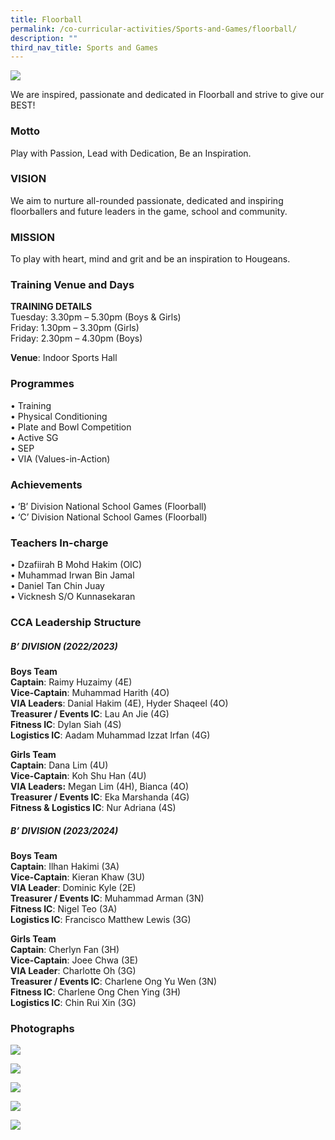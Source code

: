 ```yaml
---
title: Floorball
permalink: /co-curricular-activities/Sports-and-Games/floorball/
description: ""
third_nav_title: Sports and Games
---
```

![](/images/Floor/hsfb2023.jpeg)

We are inspired, passionate and dedicated in Floorball and strive to give our BEST!

### Motto  
Play with Passion, Lead with Dedication, Be an Inspiration.

### VISION
We aim to nurture all-rounded passionate, dedicated and inspiring floorballers and future leaders in the game, school and community.

### MISSION
To play with heart, mind and grit and be an inspiration to Hougeans.

### Training Venue and Days
**TRAINING DETAILS**  
Tuesday: 3.30pm – 5.30pm (Boys &amp; Girls)      
Friday: 1.30pm – 3.30pm (Girls)  
Friday: 2.30pm – 4.30pm (Boys)

**Venue**: Indoor Sports Hall 



### Programmes

•	Training  
•	Physical Conditioning  
•	Plate and Bowl Competition  
•	Active SG  
•	SEP  
•	VIA (Values-in-Action)  


### Achievements

•	‘B’ Division National School Games (Floorball)  
•	‘C’ Division National School Games (Floorball)

### Teachers In-charge
•	Dzafiirah B Mohd Hakim (OIC)  
•	Muhammad Irwan Bin Jamal  
•	Daniel Tan Chin Juay  
•	Vicknesh S/O Kunnasekaran  



### CCA Leadership Structure
##### B’ DIVISION (2022/2023)  
**Boys Team**  
**Captain**: Raimy Huzaimy (4E)  
**Vice-Captain**: Muhammad Harith (4O)  
**VIA Leaders**: Danial Hakim (4E), Hyder Shaqeel (4O)  
**Treasurer / Events IC**: Lau An Jie (4G)  
**Fitness IC**: Dylan Siah (4S)  
**Logistics IC**: Aadam Muhammad Izzat Irfan (4G)  

**Girls Team**  
**Captain**: Dana Lim (4U)  
**Vice-Captain**: Koh Shu Han (4U)  
**VIA Leaders:** Megan Lim (4H), Bianca (4O)  
**Treasurer / Events IC**: Eka Marshanda (4G)  
**Fitness &amp; Logistics IC**: Nur Adriana (4S)  

##### B’ DIVISION (2023/2024)
**Boys Team**  
**Captain**: Ilhan Hakimi (3A)  
**Vice-Captain**: Kieran Khaw (3U)  
**VIA Leader**: Dominic Kyle (2E)  
**Treasurer / Events IC**: Muhammad Arman (3N)  
**Fitness IC**: Nigel Teo (3A)  
**Logistics IC**: Francisco Matthew Lewis (3G)  

**Girls Team**  
**Captain**: Cherlyn Fan (3H)  
**Vice-Captain**: Joee Chwa (3E)  
**VIA Leader**: Charlotte Oh (3G)  
**Treasurer / Events IC**: Charlene Ong Yu Wen (3N)  
**Fitness IC**: Charlene Ong Chen Ying (3H)  
**Logistics IC**: Chin Rui Xin (3G)  



### Photographs

![](/images/flb3.jpeg)

![](/images/flb4.jpeg)

![](/images/flb5.jpeg)

![](/images/flb6.jpeg)

![](/images/flb7.jpeg)